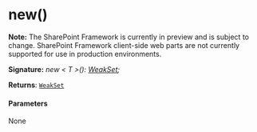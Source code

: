# new()
**Note:** The SharePoint Framework is currently in preview and is subject to change. SharePoint Framework client-side web parts are not currently supported for use in production environments.





**Signature:** _new < T >(): [WeakSet](../../es6-promise.api/interface/weakset.md)<T>;_

**Returns**: [`WeakSet`](../../es6-promise.api/interface/weakset.md)<T>





#### Parameters
None


